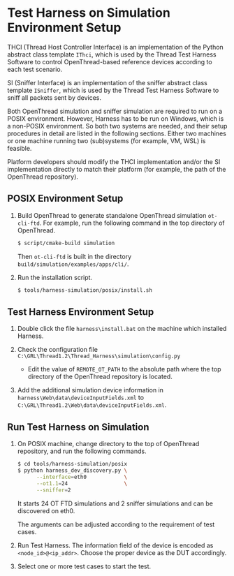 # Test Harness on Simulation Environment Setup

THCI (Thread Host Controller Interface) is an implementation of the Python abstract class template `IThci`, which is used by the Thread Test Harness Software to control OpenThread-based reference devices according to each test scenario.

SI (Sniffer Interface) is an implementation of the sniffer abstract class template `ISniffer`, which is used by the Thread Test Harness Software to sniff all packets sent by devices.

Both OpenThread simulation and sniffer simulation are required to run on a POSIX environment. However, Harness has to be run on Windows, which is a non-POSIX environment. So both two systems are needed, and their setup procedures in detail are listed in the following sections. Either two machines or one machine running two (sub)systems (for example, VM, WSL) is feasible.

Platform developers should modify the THCI implementation and/or the SI implementation directly to match their platform (for example, the path of the OpenThread repository).

## POSIX Environment Setup

1. Build OpenThread to generate standalone OpenThread simulation `ot-cli-ftd`. For example, run the following command in the top directory of OpenThread.

   ```bash
   $ script/cmake-build simulation
   ```

   Then `ot-cli-ftd` is built in the directory `build/simulation/examples/apps/cli/`.

2. Run the installation script.
   ```bash
   $ tools/harness-simulation/posix/install.sh
   ```

## Test Harness Environment Setup

1. Double click the file `harness\install.bat` on the machine which installed Harness.

2. Check the configuration file `C:\GRL\Thread1.2\Thread_Harness\simulation\config.py`

   - Edit the value of `REMOTE_OT_PATH` to the absolute path where the top directory of the OpenThread repository is located.

3. Add the additional simulation device information in `harness\Web\data\deviceInputFields.xml` to `C:\GRL\Thread1.2\Web\data\deviceInputFields.xml`.

## Run Test Harness on Simulation

1. On POSIX machine, change directory to the top of OpenThread repository, and run the following commands.

   ```bash
   $ cd tools/harness-simulation/posix
   $ python harness_dev_discovery.py \
         --interface=eth0            \
         --ot1.1=24                  \
         --sniffer=2
   ```

   It starts 24 OT FTD simulations and 2 sniffer simulations and can be discovered on eth0.

   The arguments can be adjusted according to the requirement of test cases.

2. Run Test Harness. The information field of the device is encoded as `<node_id>@<ip_addr>`. Choose the proper device as the DUT accordingly.

3. Select one or more test cases to start the test.
